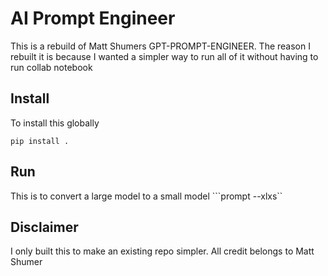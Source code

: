 # AI Prompt Engineer 

<p> This is a rebuild of Matt Shumers GPT-PROMPT-ENGINEER. The reason I rebuilt it is because I wanted a simpler way to run all of it without having to run collab notebook </p>

## Install 

To install this globally 

```pip install .```

## Run 

This is to convert a large model to a small model
```prompt --xlxs``


## Disclaimer 

I only built this to make an existing repo simpler. All credit belongs to Matt Shumer

